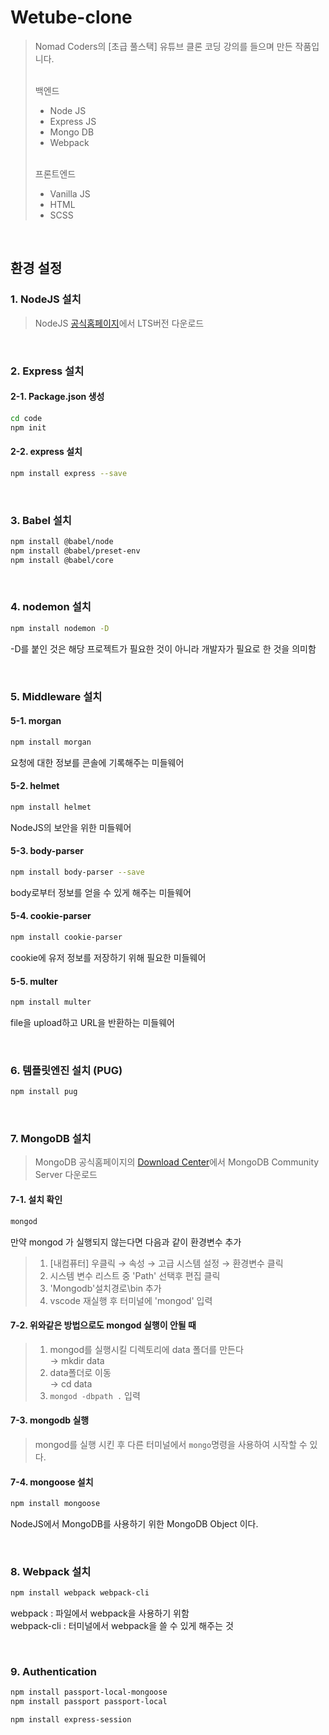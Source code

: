 # Wetube-clone 

> Nomad Coders의 [초급 풀스택] 유튜브 클론 코딩 강의를 들으며 만든 작품입니다. 
> 
> <br> 백엔드 
> - Node JS
> - Express JS 
> - Mongo DB 
> - Webpack 
> 
> <br> 프론트엔드 
> - Vanilla JS 
> - HTML 
> - SCSS

<br>

## 환경 설정 
### 1. NodeJS 설치 

> NodeJS [공식홈페이지]에서 LTS버전 다운로드 

<br>

### 2. Express 설치 

#### 2-1. Package.json 생성 

```bash
cd code 
npm init 
```

#### 2-2. express 설치 

```bash
npm install express --save 
```

<br>

### 3. Babel 설치 

```bash
npm install @babel/node
npm install @babel/preset-env
npm install @babel/core
```

<br>

### 4. nodemon 설치 

```bash
npm install nodemon -D
```
-D를 붙인 것은 해당 프로젝트가 필요한 것이 아니라 개발자가 필요로 한 것을 의미함 

<br>

### 5. Middleware 설치 
#### 5-1. morgan
```bash
npm install morgan
```
요청에 대한 정보를 콘솔에 기록해주는 미들웨어 

#### 5-2. helmet 
```bash
npm install helmet 
```
NodeJS의 보안을 위한 미들웨어 

#### 5-3. body-parser
```bash
npm install body-parser --save 
```
body로부터 정보를 얻을 수 있게 해주는 미들웨어

#### 5-4. cookie-parser 
```bash
npm install cookie-parser 
```
cookie에 유저 정보를 저장하기 위해 필요한 미들웨어

#### 5-5. multer 
```bash
npm install multer
```
file을 upload하고 URL을 반환하는 미들웨어 

<br>

### 6. 템플릿엔진 설치 (PUG)
```bash
npm install pug
```

<br>

### 7. MongoDB 설치 

> MongoDB 공식홈페이지의 [ Download Center]에서 MongoDB Community Server 다운로드 

#### 7-1. 설치 확인 
```bash
mongod 
```
만약 mongod 가 실행되지 않는다면 다음과 같이 환경변수 추가 

> 1. [내컴퓨터] 우클릭 → 속성 → 고급 시스템 설정 → 환경변수 클릭 
> 2. 시스템 변수 리스트 중 'Path' 선택후 편집 클릭 
> 3. 'Mongodb'설치경로\bin 추가 
> 4. vscode 재실행 후 터미널에 'mongod' 입력 

#### 7-2. 위와같은 방법으로도 mongod 실행이 안될 때 

> 1. mongod를 실행시킬 디렉토리에 data 폴더를 만든다 
> <br>   → mkdir data 
> 2. data폴더로 이동 
> <br>   → cd data 
> 3. ```mongod -dbpath .``` 입력 

#### 7-3. mongodb 실행 

> mongod를 실행 시킨 후 다른 터미널에서 ```mongo```명령을 사용하여 시작할 수 있다. 

#### 7-4. mongoose 설치 

```bash
npm install mongoose
```
NodeJS에서 MongoDB를 사용하기 위한 MongoDB Object 이다. 

<br>

### 8. Webpack 설치 

```bash
npm install webpack webpack-cli  
```
webpack : 파일에서 webpack을 사용하기 위함 <br>
webpack-cli : 터미널에서 webpack을 쓸 수 있게 해주는 것 

<br>

### 9. Authentication 

```bash
npm install passport-local-mongoose 
npm install passport passport-local
```

```bash
npm install express-session
```


[공식홈페이지]:https://nodejs.org/ko/
[ Download Center]:https://www.mongodb.com/download-center/community